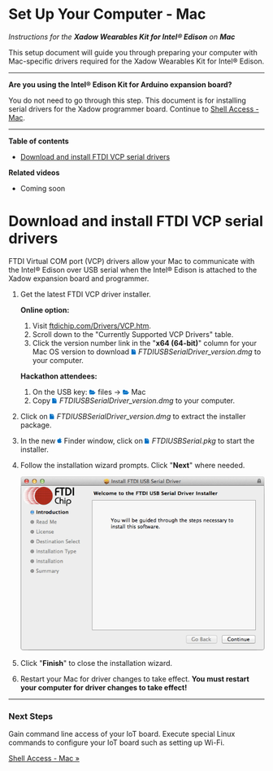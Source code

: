 # Set Up Your Computer - Mac

_Instructions for the **Xadow Wearables Kit for Intel® Edison** on **Mac**_

This setup document will guide you through preparing your computer with Mac-specific drivers required for the Xadow Wearables Kit for Intel® Edison.

---

**Are you using the Intel® Edison Kit for Arduino expansion board?**

You do not need to go through this step. This document is for installing serial drivers for the Xadow programmer board. Continue to [Shell Access - Mac](../shell_access/mac/serial_connection.md).

---

**Table of contents**

* [Download and install FTDI VCP serial drivers](#download-and-install-ftdi-vcp-serial-drivers)


**Related videos**

* Coming soon


# Download and install FTDI VCP serial drivers

FTDI Virtual COM port (VCP) drivers allow your Mac to communicate with the Intel® Edison over USB serial when the Intel® Edison is attached to the Xadow expansion board and programmer.

1. Get the latest FTDI VCP driver installer.

	**Online option:**

	1. Visit [ftdichip.com/Drivers/VCP.htm](http://ftdichip.com/Drivers/VCP.htm). 
	2. Scroll down to the "Currently Supported VCP Drivers" table. 
	3. Click the version number link in the "**x64 (64-bit)**" column for your Mac OS version to download ![file icon](../icons/file_icon_blue.png) _FTDIUSBSerialDriver_version.dmg_ to your computer.
	
	**Hackathon attendees:**

	1. On the USB key: ![folder icon](../icons/folder_icon_blue.png) files → ![folder icon](../icons/folder_icon_blue.png) Mac
	2. Copy ![file icon](../icons/file_icon_blue.png) _FTDIUSBSerialDriver_version.dmg_ to your computer.

2. Click on ![file icon](../icons/file_icon_blue.png)  _FTDIUSBSerialDriver_version.dmg_ to extract the installer package.

3. In the new ![Mac icon](../icons/os_icon_mac.png) Finder window, click on ![file icon](../icons/file_icon_blue.png) _FTDIUSBSerial.pkg_ to start the installer.

4. Follow the installation wizard prompts. Click "**Next**" where needed.

	![FTDI USB Serial Driver installation wizard](images/ftdi_drivers-installer_wizard.png)

5. Click "**Finish**" to close the installation wizard.

6. Restart your Mac for driver changes to take effect. **You must restart your computer for driver changes to take effect!**

---

### Next Steps

Gain command line access of your IoT board. Execute special Linux commands to configure your IoT board such as setting up Wi-Fi. 

[Shell Access - Mac »](../shell_access/mac/serial_connection.md)